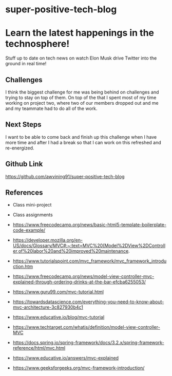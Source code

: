 # super-positive-tech-blog

# Learn the latest happenings in the technosphere!

Stuff up to date on tech news on watch Elon Musk drive Twitter into the ground in real time!

## Challenges

I think the biggest challenge for me was being behind on challenges and trying to stay on top of them. On top of the that I spent most of my time working on project two, where two of our members dropped out and me and my teammate had to do all of the work.

## Next Steps

I want to be able to come back and finish up this challenge when I have more time and after I had a break so that I can work on this refreshed and
re-energized.

## Github Link

https://github.com/awvining91/super-positive-tech-blog

## References

- Class mini-project

- Class assignments

- https://www.freecodecamp.org/news/basic-html5-template-boilerplate-code-example/

- https://developer.mozilla.org/en-US/docs/Glossary/MVC#:~:text=MVC%20(Model%2DView%2DController,of%20labor%20and%20improved%20maintenance.

- https://www.tutorialspoint.com/mvc_framework/mvc_framework_introduction.htm

- https://www.freecodecamp.org/news/model-view-controller-mvc-explained-through-ordering-drinks-at-the-bar-efcba6255053/

- https://www.guru99.com/mvc-tutorial.html

- https://towardsdatascience.com/everything-you-need-to-know-about-mvc-architecture-3c827930b4c1

- https://www.educative.io/blog/mvc-tutorial

- https://www.techtarget.com/whatis/definition/model-view-controller-MVC

- https://docs.spring.io/spring-framework/docs/3.2.x/spring-framework-reference/html/mvc.html

- https://www.educative.io/answers/mvc-explained

- https://www.geeksforgeeks.org/mvc-framework-introduction/





